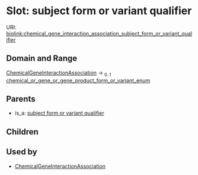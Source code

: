 
# Slot: subject form or variant qualifier




URI: [biolink:chemical_gene_interaction_association_subject_form_or_variant_qualifier](https://w3id.org/biolink/vocab/chemical_gene_interaction_association_subject_form_or_variant_qualifier)


## Domain and Range

[ChemicalGeneInteractionAssociation](ChemicalGeneInteractionAssociation.md) &#8594;  <sub>0..1</sub> [chemical_or_gene_or_gene_product_form_or_variant_enum](chemical_or_gene_or_gene_product_form_or_variant_enum.md)

## Parents

 *  is_a: [subject form or variant qualifier](subject_form_or_variant_qualifier.md)

## Children


## Used by

 * [ChemicalGeneInteractionAssociation](ChemicalGeneInteractionAssociation.md)
